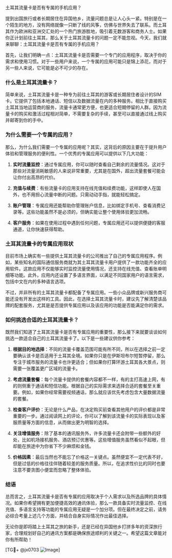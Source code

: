 土耳其流量卡是否有专属的手机应用？

提到出国旅行或者长期居住在异国他乡，流量问题总是让人心头一紧。特别是在一个陌生的地方，没有网络就像一只断了线的风筝，仿佛与世界失去了联系。而土耳其作为欧洲和亚洲交汇处的一个热门旅游胜地，吸引着无数游客和商务人士。如果你正计划前往土耳其，那么关于土耳其流量卡的问题一定不能忽视。今天，我们就来聊聊：土耳其流量卡是否有专属的手机应用？

首先，让我们明确一点：土耳其流量卡是否需要一个专门的应用程序，取决于你的需求和使用习惯。对于一些用户来说，一个专属的应用可能只是锦上添花，而对于另一些人来说，它可能是必不可少的存在。

### 什么是土耳其流量卡？

简单来说，土耳其流量卡是一种专为前往土耳其的游客或长期居住者设计的SIM卡。它提供了包括本地通话、短信以及数据流量在内的多种服务。相比于直接购买土耳其当地运营商的服务，流量卡通常更方便，也更适合短期停留的人群。因为流量卡的购买和激活过程相对简单，不需要复杂的手续，甚至可以直接通过线上购买并邮寄到你的手中。

### 为什么需要一个专属的应用？

那么，为什么我们需要一个专属的应用呢？其实，这背后的原因主要在于提升用户体验和管理服务的便利性。一个优秀的专属应用可以提供以下几大功能：

1. **实时流量监控**：通过专属应用，你可以随时查看自己剩余的流量情况。这对于那些对流量消耗敏感的人来说非常重要，尤其是在国外，超出流量套餐可能会让你付出高昂的代价。
   
2. **充值与续费**：有些流量卡的应用支持在线充值和续费功能，这样即使人在国外，也不用担心流量中断的问题。只需动动手指，就能轻松搞定。

3. **账户管理**：专属应用还能帮助你管理账户信息，比如绑定手机号、查看消费记录等。这些功能虽然不是必须的，但确实能让整个使用体验更加流畅。

4. **客户服务**：如果在使用过程中遇到任何问题，专属应用还可以提供便捷的客服通道，让你快速获得帮助。

### 土耳其流量卡的专属应用现状

目前市场上确实有一些提供土耳其流量卡的公司推出了自己的专属应用程序。例如，某些知名的国际通信服务商就为其土耳其流量卡用户提供了一款功能齐全的应用软件。这款应用不仅能够实时监控流量使用情况，还支持在线充值、查看账单明细等功能。此外，应用内还设置了多语言界面，以满足不同国家用户的语言需求，包括中文在内的多种语言选项。

不过，并非所有的土耳其流量卡都配备了专属应用。一些小众品牌或新兴服务商可能还没有开发出这样的工具。因此，在选择土耳其流量卡时，建议先了解清楚该品牌的配套服务，尤其是是否提供专属应用以及该应用的功能是否能满足你的需求。

### 如何挑选合适的土耳其流量卡？

既然我们知道了土耳其流量卡是否有专属应用的重要性，那么接下来就要谈谈如何挑选一款适合自己的土耳其流量卡了。以下是一些建议供你参考：

1. **根据目的地选择**：不同的流量卡覆盖范围可能有所不同，所以在选择之前一定要确认该卡是否适用于土耳其全境。如果你只是在伊斯坦布尔短暂停留，那么专注于城市服务的流量卡也许更适合；但如果你打算环游土耳其各大景点，则需要一张覆盖更广区域的流量卡。

2. **考虑流量套餐**：每个流量卡提供的套餐内容都不一样，有的主打高速上网，有的则侧重于通话和短信功能。根据自己的实际需求来选择合适的套餐至关重要。例如，如果你经常需要视频通话，那么就应该优先考虑包含大量数据流量的套餐。

3. **检查客户评价**：无论是什么产品，在决定购买前查看其他用户的评价都是非常重要的一步。通过阅读网上的评论，你可以了解到该流量卡的实际表现以及客服质量等方面的信息，从而做出更为明智的选择。

4. **关注增值服务**：除了基本的通讯服务外，许多流量卡还会附带一些额外的好处，比如机场接机服务、酒店预订优惠等。这些增值服务虽然看似不起眼，但却能在旅途中为你省下不少麻烦和金钱。

5. **价格因素**：最后当然也不能忘了价格这一关键点。虽然便宜不一定代表不好，但是过低的价格往往伴随着较差的服务质量。所以，在追求性价比的同时也要注意不要贪图小便宜而忽略了整体体验。

### 结语

总而言之，土耳其流量卡是否有专属的应用取决于个人需求以及所选品牌的具体情况。如果你希望拥有更加便捷高效的通讯体验，那么一款具备实时流量监控、在线充值、多语言支持等功能的专属应用无疑是一个加分项。但在最终决定之前，请务必综合考量上述几个方面，并结合自身实际情况作出最佳选择。

无论你是即将踏上土耳其之旅的新手，还是已经在异国他乡打拼多年的资深旅行家，合理规划好自己的通讯方案都是确保旅途顺利的关键之一。希望这篇文章能对你有所帮助！

[TG💪+ @jx0703 ![Image](https://github.com/user-attachments/assets/dbca1d08-cadb-493c-b0ec-ad6f7a83f270)]